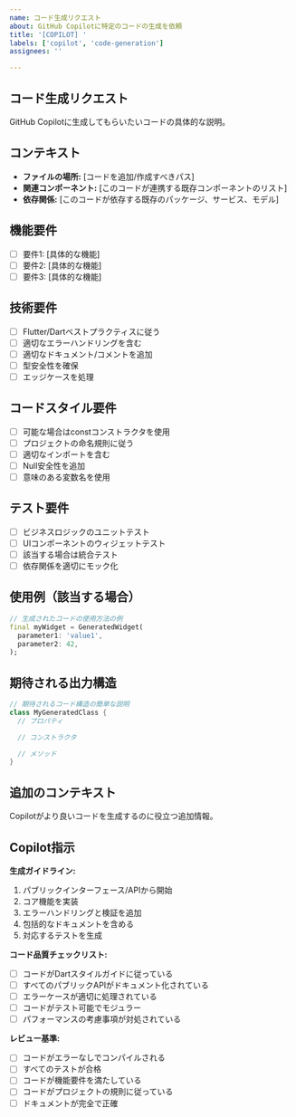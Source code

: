 ```yaml
---
name: コード生成リクエスト
about: GitHub Copilotに特定のコードの生成を依頼
title: '[COPILOT] '
labels: ['copilot', 'code-generation']
assignees: ''

---
```


## コード生成リクエスト
GitHub Copilotに生成してもらいたいコードの具体的な説明。

## コンテキスト
- **ファイルの場所:** [コードを追加/作成すべきパス]
- **関連コンポーネント:** [このコードが連携する既存コンポーネントのリスト]
- **依存関係:** [このコードが依存する既存のパッケージ、サービス、モデル]

## 機能要件
- [ ] 要件1: [具体的な機能]
- [ ] 要件2: [具体的な機能]
- [ ] 要件3: [具体的な機能]

## 技術要件
- [ ] Flutter/Dartベストプラクティスに従う
- [ ] 適切なエラーハンドリングを含む
- [ ] 適切なドキュメント/コメントを追加
- [ ] 型安全性を確保
- [ ] エッジケースを処理

## コードスタイル要件
- [ ] 可能な場合はconstコンストラクタを使用
- [ ] プロジェクトの命名規則に従う
- [ ] 適切なインポートを含む
- [ ] Null安全性を追加
- [ ] 意味のある変数名を使用

## テスト要件
- [ ] ビジネスロジックのユニットテスト
- [ ] UIコンポーネントのウィジェットテスト
- [ ] 該当する場合は統合テスト
- [ ] 依存関係を適切にモック化

## 使用例（該当する場合）
```dart
// 生成されたコードの使用方法の例
final myWidget = GeneratedWidget(
  parameter1: 'value1',
  parameter2: 42,
);
```

## 期待される出力構造
```dart
// 期待されるコード構造の簡単な説明
class MyGeneratedClass {
  // プロパティ

  // コンストラクタ

  // メソッド
}
```

## 追加のコンテキスト
Copilotがより良いコードを生成するのに役立つ追加情報。

## Copilot指示
**生成ガイドライン:**
1. パブリックインターフェース/APIから開始
2. コア機能を実装
3. エラーハンドリングと検証を追加
4. 包括的なドキュメントを含める
5. 対応するテストを生成

**コード品質チェックリスト:**
- [ ] コードがDartスタイルガイドに従っている
- [ ] すべてのパブリックAPIがドキュメント化されている
- [ ] エラーケースが適切に処理されている
- [ ] コードがテスト可能でモジュラー
- [ ] パフォーマンスの考慮事項が対処されている

**レビュー基準:**
- [ ] コードがエラーなしでコンパイルされる
- [ ] すべてのテストが合格
- [ ] コードが機能要件を満たしている
- [ ] コードがプロジェクトの規則に従っている
- [ ] ドキュメントが完全で正確